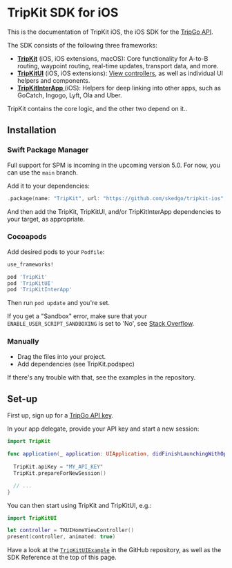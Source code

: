 # TripKit SDK for iOS

This is the documentation of TripKit iOS, the iOS SDK for the [TripGo API](https://developer.tripgo.com).

The SDK consists of the following three frameworks:

- [**TripKit**](TripKit/index.html) (iOS, iOS extensions, macOS): Core functionality for A-to-B routing, waypoint routing, real-time updates, transport data, and more.
- [**TripKitUI**](TripKitUI/index.html) (iOS, iOS extensions): [View controllers](view-controllers.md), as well as individual UI helpers and components.
- [**TripKitInterApp** ](TripKitInterApp/index.html) (iOS): Helpers for deep linking into other apps, such as GoCatch, Ingogo, Lyft, Ola and Uber.

TripKit contains the core logic, and the other two depend on it..

## Installation

### Swift Package Manager

Full support for SPM is incoming in the upcoming version 5.0. For now, you can use the `main` branch.

Add it to your dependencies:

```swift
.package(name: "TripKit", url: "https://github.com/skedgo/tripkit-ios", branch: "main")
```

And then add the TripKit, TripKitUI, and/or TripKitInterApp dependencies to your target, as appropriate.

### Cocoapods

Add desired pods to your `Podfile`:

```ruby
use_frameworks!

pod 'TripKit'
pod 'TripKitUI'
pod 'TripKitInterApp'
```

Then run `pod update` and you're set.

If you get a "Sandbox" error, make sure that your `ENABLE_USER_SCRIPT_SANDBOXING` is set to 'No', see [Stack Overflow](https://stackoverflow.com/questions/76590131/error-while-build-ios-app-in-xcode-sandbox-rsync-samba-13105-deny1-file-w).

### Manually

- Drag the files into your project.
- Add dependencies (see TripKit.podspec)

If there's any trouble with that, see the examples in the repository.

## Set-up

First up, sign up for a [TripGo API key](https://developer.tripgo.com).

In your app delegate, provide your API key and start a new session:

```swift
import TripKit

func application(_ application: UIApplication, didFinishLaunchingWithOptions launchOptions: [UIApplication.LaunchOptionsKey: Any]?) -> Bool {
  
  TripKit.apiKey = "MY_API_KEY"
  TripKit.prepareForNewSession()

  // ...
}
```

You can then start using TripKit and TripKitUI, e.g.:

```swift
import TripKitUI

let controller = TKUIHomeViewController()
present(controller, animated: true)
```

Have a look at the [`TripKitUIExample`](https://github.com/skedgo/tripkit-ios/tree/main/Examples/TripKitUIExample) in the GitHub repository, as well as the SDK Reference at the top of this page.
